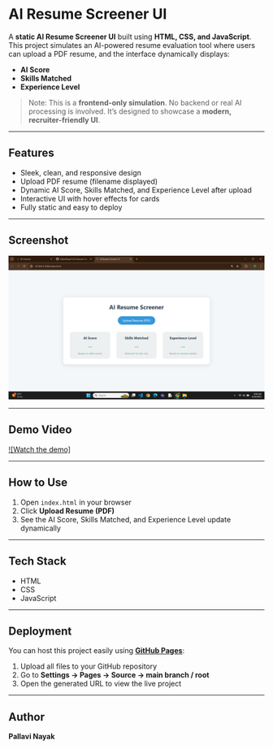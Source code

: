 # AI Resume Screener UI

A **static AI Resume Screener UI** built using **HTML, CSS, and JavaScript**.  
This project simulates an AI-powered resume evaluation tool where users can upload a PDF resume, and the interface dynamically displays:

- **AI Score**
- **Skills Matched**
- **Experience Level**

> Note: This is a **frontend-only simulation**. No backend or real AI processing is involved. It’s designed to showcase a **modern, recruiter-friendly UI**.

---

## Features

- Sleek, clean, and responsive design  
- Upload PDF resume (filename displayed)  
- Dynamic AI Score, Skills Matched, and Experience Level after upload
- Interactive UI with hover effects for cards  
- Fully static and easy to deploy

---

## Screenshot

![AI Resume Screener Screenshot](resume-screener-screenshot.png)  


---

## Demo Video

[![Watch the demo]](resume-screener-ui-demo.mp4)
 

---

## How to Use

1. Open `index.html` in your browser  
2. Click **Upload Resume (PDF)**  
3. See the AI Score, Skills Matched, and Experience Level update dynamically  

---

## Tech Stack

- HTML  
- CSS  
- JavaScript  

---

## Deployment

You can host this project easily using **[GitHub Pages](https://pages.github.com/)**:

1. Upload all files to your GitHub repository  
2. Go to **Settings → Pages → Source → main branch / root**  
3. Open the generated URL to view the live project

---

## Author

**Pallavi Nayak**
